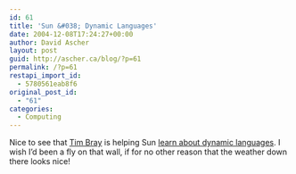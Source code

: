 ```yaml
---
id: 61
title: 'Sun &#038; Dynamic Languages'
date: 2004-12-08T17:24:27+00:00
author: David Ascher
layout: post
guid: http://ascher.ca/blog/?p=61
permalink: /?p=61
restapi_import_id:
  - 5780561eab8f6
original_post_id:
  - "61"
categories:
  - Computing
---
```

Nice to see that [Tim Bray](http://www.tbray.org/ongoing) is helping Sun [learn about dynamic languages](http://www.tbray.org/ongoing/When/200x/2004/12/08/DynamicJava). I wish I&#8217;d been a fly on that wall, if for no other reason that the weather down there looks nice!